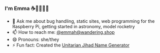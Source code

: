 ### I'm Emma ☕🧞‍♀️✨🔭

- 💬 Ask me about bug handling, static sites, web programming for the Raspberry Pi, getting started in astronomy, model rocketry
- 📫 How to reach me: [@emmah@wandering.shop](https://wandering.shop/@emmah)
- 😄 Pronouns: she/they
- ⚡ Fun fact: Created the [Unitarian Jihad Name Generator](https://emmah.net/ujname.html)
